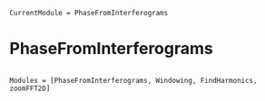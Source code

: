 ```@meta
CurrentModule = PhaseFromInterferograms
```

# PhaseFromInterferograms

```@index
```

```@autodocs
Modules = [PhaseFromInterferograms, Windowing, FindHarmonics, zoomFFT2D]
```
